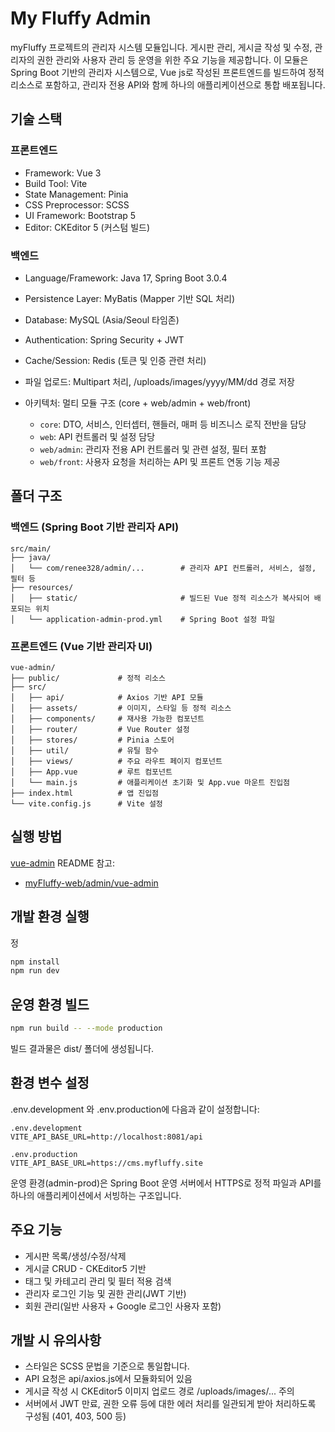 # My Fluffy Admin

myFluffy 프로젝트의 관리자 시스템 모듈입니다. 게시판 관리, 게시글 작성 및 수정, 관리자의 권한 관리와 사용자 관리 등 운영을 위한 주요 기능을 제공합니다. 
이 모듈은 Spring Boot 기반의 관리자 시스템으로, Vue js로 작성된 프론트엔드를 빌드하여 정적 리소스로 포함하고, 관리자 전용 API와 함께 하나의 애플리케이션으로 통합 배포됩니다.

## 기술 스택

### 프론트엔드

* Framework: Vue 3
* Build Tool: Vite
* State Management: Pinia
* CSS Preprocessor: SCSS
* UI Framework: Bootstrap 5
* Editor: CKEditor 5 (커스텀 빌드)

### 백엔드

* Language/Framework: Java 17, Spring Boot 3.0.4
* Persistence Layer: MyBatis (Mapper 기반 SQL 처리)
* Database: MySQL (Asia/Seoul 타임존)
* Authentication: Spring Security + JWT
* Cache/Session: Redis (토큰 및 인증 관련 처리)
* 파일 업로드: Multipart 처리, /uploads/images/yyyy/MM/dd 경로 저장
* 아키텍처: 멀티 모듈 구조 (core + web/admin + web/front)

    * `core`: DTO, 서비스, 인터셉터, 핸들러, 매퍼 등 비즈니스 로직 전반을 담당
    * `web`: API 컨트롤러 및 설정 담당
    * `web/admin`: 관리자 전용 API 컨트롤러 및 관련 설정, 필터 포함
    * `web/front`: 사용자 요청을 처리하는 API 및 프론트 연동 기능 제공

## 폴더 구조

### 백엔드 (Spring Boot 기반 관리자 API)
```
src/main/
├── java/
│   └── com/renee328/admin/...        # 관리자 API 컨트롤러, 서비스, 설정, 필터 등
├── resources/
│   ├── static/                       # 빌드된 Vue 정적 리소스가 복사되어 배포되는 위치
│   └── application-admin-prod.yml    # Spring Boot 설정 파일
```

### 프론트엔드 (Vue 기반 관리자 UI)
```
vue-admin/
├── public/             # 정적 리소스
├── src/
│   ├── api/            # Axios 기반 API 모듈
│   ├── assets/         # 이미지, 스타일 등 정적 리소스
│   ├── components/     # 재사용 가능한 컴포넌트
│   ├── router/         # Vue Router 설정
│   ├── stores/         # Pinia 스토어
│   ├── util/           # 유틸 함수
│   ├── views/          # 주요 라우트 페이지 컴포넌트
│   ├── App.vue         # 루트 컴포넌트
│   └── main.js         # 애플리케이션 초기화 및 App.vue 마운트 진입점
├── index.html          # 앱 진입점
└── vite.config.js      # Vite 설정
```

## 실행 방법

[vue-admin](/vue-admin) README 참고:

- [myFluffy-web/admin/vue-admin](/vue-admin/README.md)


## 개발 환경 실행
정
```bash
npm install
npm run dev
```

## 운영 환경 빌드

```bash
npm run build -- --mode production
```

빌드 결과물은 dist/ 폴더에 생성됩니다.

## 환경 변수 설정

.env.development 와 .env.production에 다음과 같이 설정합니다:

```
.env.development
VITE_API_BASE_URL=http://localhost:8081/api

.env.production
VITE_API_BASE_URL=https://cms.myfluffy.site
```

운영 환경(admin-prod)은 Spring Boot 운영 서버에서 HTTPS로 정적 파일과 API를 하나의 애플리케이션에서 서빙하는 구조입니다.

## 주요 기능

* 게시판 목록/생성/수정/삭제
* 게시글 CRUD - CKEditor5 기반
* 태그 및 카테고리 관리 및 필터 적용 검색
* 관리자 로그인 기능 및 권한 관리(JWT 기반)
* 회원 관리(일반 사용자 + Google 로그인 사용자 포함)

## 개발 시 유의사항

* 스타일은 SCSS 문법을 기준으로 통일합니다.
* API 요청은 api/axios.js에서 모듈화되어 있음
* 게시글 작성 시 CKEditor5 이미지 업로드 경로 /uploads/images/... 주의
* 서버에서 JWT 만료, 권한 오류 등에 대한 에러 처리를 일관되게 받아 처리하도록 구성됨 (401, 403, 500 등)
